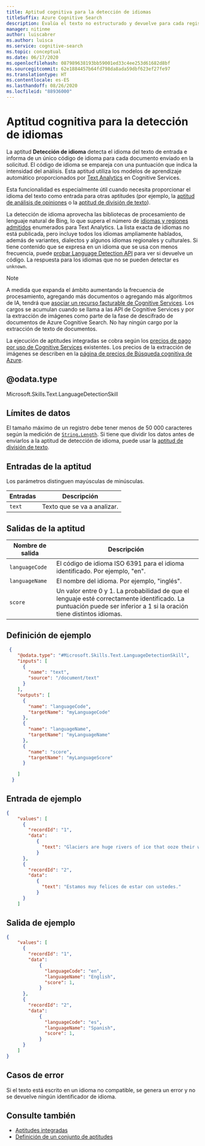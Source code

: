 ```yaml
---
title: Aptitud cognitiva para la detección de idiomas
titleSuffix: Azure Cognitive Search
description: Evalúa el texto no estructurado y devuelve para cada registro un identificador de idioma con una puntuación que indica la solidez del análisis en una canalización de enriquecimiento de inteligencia artificial de Azure Cognitive Search.
manager: nitinme
author: luiscabrer
ms.author: luisca
ms.service: cognitive-search
ms.topic: conceptual
ms.date: 06/17/2020
ms.openlocfilehash: 087989638193bb59001ed33c4ee253d61682d8bf
ms.sourcegitcommit: 62e1884457b64fd798da8ada59dbf623ef27fe97
ms.translationtype: HT
ms.contentlocale: es-ES
ms.lasthandoff: 08/26/2020
ms.locfileid: "88936000"
---
```

#   <a name="language-detection-cognitive-skill"></a>Aptitud cognitiva para la detección de idiomas

La aptitud **Detección de idioma** detecta el idioma del texto de entrada e informa de un único código de idioma para cada documento enviado en la solicitud. El código de idioma se empareja con una puntuación que indica la intensidad del análisis. Esta aptitud utiliza los modelos de aprendizaje automático proporcionados por [Text Analytics](../cognitive-services/text-analytics/overview.md) en Cognitive Services.

Esta funcionalidad es especialmente útil cuando necesita proporcionar el idioma del texto como entrada para otras aptitudes (por ejemplo, la [aptitud de análisis de opiniones](cognitive-search-skill-sentiment.md) o la [aptitud de división de texto](cognitive-search-skill-textsplit.md)).

La detección de idioma aprovecha las bibliotecas de procesamiento de lenguaje natural de Bing, lo que supera el número de [idiomas y regiones admitidos](../cognitive-services/text-analytics/language-support.md) enumerados para Text Analytics. La lista exacta de idiomas no está publicada, pero incluye todos los idiomas ampliamente hablados, además de variantes, dialectos y algunos idiomas regionales y culturales. Si tiene contenido que se expresa en un idioma que se usa con menos frecuencia, puede [probar Language Detection API](https://westus.dev.cognitive.microsoft.com/docs/services/TextAnalytics.V2.0/operations/56f30ceeeda5650db055a3c7) para ver si devuelve un código. La respuesta para los idiomas que no se pueden detectar es `unknown`.

> [!NOTE]
> A medida que expanda el ámbito aumentando la frecuencia de procesamiento, agregando más documentos o agregando más algoritmos de IA, tendrá que [asociar un recurso facturable de Cognitive Services](cognitive-search-attach-cognitive-services.md). Los cargos se acumulan cuando se llama a las API de Cognitive Services y por la extracción de imágenes como parte de la fase de descifrado de documentos de Azure Cognitive Search. No hay ningún cargo por la extracción de texto de documentos.
>
> La ejecución de aptitudes integradas se cobra según los [precios de pago por uso de Cognitive Services](https://azure.microsoft.com/pricing/details/cognitive-services/) existentes. Los precios de la extracción de imágenes se describen en la [página de precios de Búsqueda cognitiva de Azure](https://azure.microsoft.com/pricing/details/search/).


## <a name="odatatype"></a>@odata.type  
Microsoft.Skills.Text.LanguageDetectionSkill

## <a name="data-limits"></a>Límites de datos
El tamaño máximo de un registro debe tener menos de 50 000 caracteres según la medición de [`String.Length`](/dotnet/api/system.string.length). Si tiene que dividir los datos antes de enviarlos a la aptitud de detección de idioma, puede usar la [aptitud de división de texto](cognitive-search-skill-textsplit.md).

## <a name="skill-inputs"></a>Entradas de la aptitud

Los parámetros distinguen mayúsculas de minúsculas.

| Entradas     | Descripción |
|--------------------|-------------|
| `text` | Texto que se va a analizar.|

## <a name="skill-outputs"></a>Salidas de la aptitud

| Nombre de salida    | Descripción |
|--------------------|-------------|
| `languageCode` | El código de idioma ISO 6391 para el idioma identificado. Por ejemplo, "en". |
| `languageName` | El nombre del idioma. Por ejemplo, "inglés". |
| `score` | Un valor entre 0 y 1. La probabilidad de que el lenguaje esté correctamente identificado. La puntuación puede ser inferior a 1 si la oración tiene distintos idiomas.  |

##  <a name="sample-definition"></a>Definición de ejemplo

```json
 {
    "@odata.type": "#Microsoft.Skills.Text.LanguageDetectionSkill",
    "inputs": [
      {
        "name": "text",
        "source": "/document/text"
      }
    ],
    "outputs": [
      {
        "name": "languageCode",
        "targetName": "myLanguageCode"
      },
      {
        "name": "languageName",
        "targetName": "myLanguageName"
      },
      {
        "name": "score",
        "targetName": "myLanguageScore"
      }

    ]
  }
```

##  <a name="sample-input"></a>Entrada de ejemplo

```json
{
    "values": [
      {
        "recordId": "1",
        "data":
           {
             "text": "Glaciers are huge rivers of ice that ooze their way over land, powered by gravity and their own sheer weight. "
           }
      },
      {
        "recordId": "2",
        "data":
           {
             "text": "Estamos muy felices de estar con ustedes."
           }
      }
    ]
```


##  <a name="sample-output"></a>Salida de ejemplo

```json
{
    "values": [
      {
        "recordId": "1",
        "data":
            {
              "languageCode": "en",
              "languageName": "English",
              "score": 1,
            }
      },
      {
        "recordId": "2",
        "data":
            {
              "languageCode": "es",
              "languageName": "Spanish",
              "score": 1,
            }
      }
    ]
}
```


## <a name="error-cases"></a>Casos de error
Si el texto está escrito en un idioma no compatible, se genera un error y no se devuelve ningún identificador de idioma.

## <a name="see-also"></a>Consulte también

+ [Aptitudes integradas](cognitive-search-predefined-skills.md)
+ [Definición de un conjunto de aptitudes](cognitive-search-defining-skillset.md)